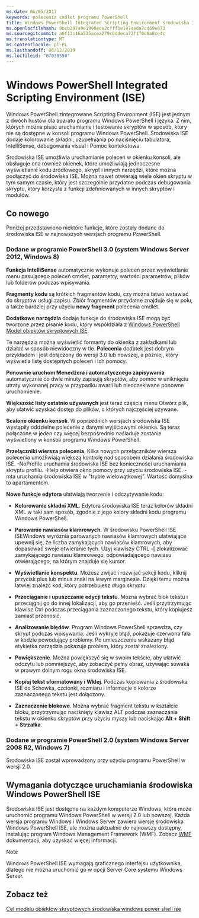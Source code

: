 ```yaml
---
ms.date: 06/05/2017
keywords: polecenia cmdlet programu PowerShell
title: Windows PowerShell Integrated Scripting Environment środowiska ISE
ms.openlocfilehash: 9bcb297a9e1990ede2cfff1e147aeda7cd69e873
ms.sourcegitcommit: a6f13c16a535acea279c0ddeca72f1f0d8a8ce4c
ms.translationtype: MT
ms.contentlocale: pl-PL
ms.lasthandoff: 06/12/2019
ms.locfileid: "67030550"
---
```

# <a name="windows-powershell-integrated-scripting-environment-ise"></a>Windows PowerShell Integrated Scripting Environment (ISE)

Windows PowerShell zintegrowane Scripting Environment (ISE) jest jednym z dwóch hostów dla aparatu programu Windows PowerShell i języka. Z nim, których można pisać uruchamianie i testowanie skryptów w sposób, który nie są dostępne w konsoli programu Windows PowerShell. Środowiska ISE dodaje kolorowanie składni, uzupełniania po naciśnięciu tabulatora, IntelliSense, debugowania visual i Pomoc kontekstowa.

Środowiska ISE umożliwia uruchamianie poleceń w okienku konsoli, ale obsługuje ona również okienek, które umożliwiają jednoczesne wyświetlanie kodu źródłowego, skrypt i innych narzędzi, które można podłączyć do środowiska ISE. Można nawet otwierają wiele okien skryptu w tym samym czasie, który jest szczególnie przydatne podczas debugowania skryptu, który korzysta z funkcji zdefiniowanych w innych skryptów i modułów.

## <a name="whats-new"></a>Co nowego

Poniżej przedstawiono niektóre funkcje, które zostały dodane do środowiska ISE w najnowszych wersjach programu PowerShell.

### <a name="added-in-powershell-30-windows-server-2012-windows-8"></a>Dodane w programie PowerShell 3.0 (system Windows Server 2012, Windows 8)

**Funkcja IntelliSense** automatycznie wykonuje poleceń przez wyświetlanie menu pasującego poleceń cmdlet, parametry, wartości parametrów, plików lub folderów podczas wpisywania.

**Fragmenty kodu** są krótkich fragmentów kodu, czy można łatwo wstawiać do skryptów usługi zapisu. Zbiór fragmentów przydatne znajduje się w polu, a także bardziej przy użyciu **nowy fragment** polecenia cmdlet.

**Dodatkowe narzędzia** dodaje funkcje do środowiska ISE mogą być tworzone przez pisanie kodu, który współdziała z [Windows PowerShell Model obiektów skryptowych ISE](../../core-powershell/ise/The-ISE-Object-Model-Hierarchy.md).

Te narzędzia można wyświetlić formanty do okienka z zakładkami lub działać w sposób niewidoczny w tle. **Polecenia** dodatek jest dobrym przykładem i jest dołączony do wersji 3.0 lub nowszej, a później, który wyświetla listę dostępnych poleceń i ich pomocy.

**Ponownie uruchom Menedżera i automatycznego zapisywania** automatycznie co dwie minuty zapisują skryptów, aby pomóc w uniknięciu utraty wykonanej pracy w przypadku awarii lub nieoczekiwane ponowne uruchomienie.

**Większość listy ostatnio używanych** jest teraz częścią menu Otwórz plik, aby ułatwić uzyskać dostęp do plików, o których najczęściej używane.

**Scalone okienku konsoli**. W poprzednich wersjach środowiska ISE wystąpiły oddzielne polecenie z danymi wyjściowymi okienka. Są teraz połączone w jeden czy więcej bezpośrednio naśladuje zostanie wyświetlony w konsoli programu Windows PowerShell.

**Przełączniki wiersza polecenia**. Kilka nowych przełączników wiersza polecenia umożliwiają większą kontrolę nad sposobem działania środowiska ISE. -NoProfile uruchamia środowiska ISE bez konieczności uruchamiania skryptu profilu. -Help otwiera okno pomocy przy użyciu środowiska ISE. -mta uruchamia środowiska ISE w "trybie wielowątkowej". Wartość domyślna to apartamentem.

**Nowe funkcje edytora** ułatwiają tworzenie i odczytywanie kodu:

- **Kolorowanie składni XML**. Edytora środowiska ISE teraz kolorów składni XML w taki sam sposób, zgodnie z jego kolory składni kodu programu Windows PowerShell.

- **Parowanie nawiasów klamrowych**. W środowisku PowerShell ISE ISEWindows wyróżnia parowanych nawiasów klamrowych ułatwiające upewnij się, że liczba zamykających nawiasów klamrowych, aby dopasować swoje otwieranie tych. Użyj klawiszy CTRL -\[ zlokalizować zamykającego nawiasu klamrowego, odpowiadającego nawiasu otwierającego, na którym znajduje się kursor.

- **Wyświetlanie konspektu**. Możesz zwijać i rozwijać sekcji kodu, kliknij przycisk plus lub minus znaki na lewym marginesie. Dzięki temu można łatwiej znaleźć kod, który potrzebujesz długo skryptu.

- **Przeciąganie i upuszczanie edycji tekstu**. Można wybrać blok tekstu i przeciągnij go do innej lokalizacji, aby go przenieść. Jeśli przytrzymując klawisz Ctrl podczas przeciągania zaznaczonego tekstu, który kopiujesz zamiast przenosić.

- **Analizowanie błędów**. Program Windows PowerShell sprawdza, czy skrypt podczas wpisywania. Jeśli wykryje błąd, pokazuje czerwona fala w kodzie powodujący problemy. Po umieszczeniu wskazany błąd etykietka narzędzia pokazuje problem, który został znaleziony.

- **Powiększenie**. Można powiększyć się w swoim tekście, aby ułatwić odczytu lub pomniejszyć, aby zobaczyć pełny obraz, używając suwaka w prawym dolnym rogu okna środowiska ISE.

- **Kopiuj tekst sformatowany i Wklej**. Podczas kopiowania z środowiska ISE do Schowka, czcionki, rozmiaru i informacje o kolorze zaznaczonego tekstu jest dołączony.

- **Zaznaczenie blokowe**. Można wybrać fragment tekstu w kształcie bloku, przytrzymując naciśnięty klawisz ALT podczas zaznaczania tekstu w okienku skryptów przy użyciu myszy lub naciskając **Alt + Shift + Strzałka**.

### <a name="added-in-powershell-20-windows-server-2008-r2-windows-7"></a>Dodane w programie PowerShell 2.0 (system Windows Server 2008 R2, Windows 7)

Środowiska ISE został wprowadzony przy użyciu programu PowerShell w wersji 2.0.

## <a name="requirements-for-running-the-windows-powershell-ise"></a>Wymagania dotyczące uruchamiania środowiska Windows PowerShell ISE

Środowiska ISE jest dostępne na każdym komputerze Windows, która może uruchomić programu Windows PowerShell w wersji 2.0 lub nowszej. Każda wersja programu Windows i Windows Server zawiera wersję środowiska Windows PowerShell ISE, ale można uaktualnić do najnowszy dostępny, instalując program Windows Management Framework (WMF). Zobacz [WMF](/powershell/wmf) dokumentacji, aby uzyskać więcej informacji.

> [!NOTE]
> Windows PowerShell ISE wymagają graficznego interfejsu użytkownika, dlatego nie można uruchomić go w opcji Server Core systemu Windows Server.

## <a name="see-also"></a>Zobacz też

[Cel modelu obiektów skryptowych środowiska windows power shell ise](../../core-powershell/ise/Purpose-of-the-Windows-PowerShell-ISE-Scripting-Object-Model.md)
